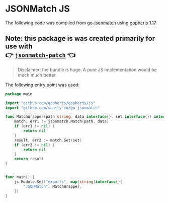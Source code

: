 # JSONMatch JS

The following code was compiled from [go-jsonmatch](https://github.com/sanity-io/go-jsonmatch) using [gopherjs 1.17](https://github.com/gopherjs/gopherjs/tree/1.17.0%2Bgo1.17.1)

## Note: this package is was created primarily for use with<br/>👉 [`jsonmatch-patch`](https://github.com/ricokahler/jsonmatch-patch) 👈

> Disclaimer: the bundle is huge. A pure JS implementation would be much much better.

The following entry point was used:

```go
package main

import "github.com/gopherjs/gopherjs/js"
import "github.com/sanity-io/go-jsonmatch"

func MatchWrapper(path string, data interface{}, set interface{}) interface{}  {
	match, err1 := jsonmatch.Match(path, data)
	if (err1 != nil) {
		return nil
	}
	result, err2 := match.Set(set)
	if (err2 != nil) {
		return nil
	}
	return result
}


func main() {
	js.Module.Set("exports", map[string]interface{}{
		"JSONMatch": MatchWrapper,
	})
}
```

